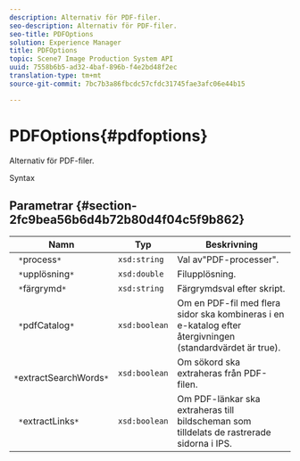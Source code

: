 ```yaml
---
description: Alternativ för PDF-filer.
seo-description: Alternativ för PDF-filer.
seo-title: PDFOptions
solution: Experience Manager
title: PDFOptions
topic: Scene7 Image Production System API
uuid: 7558b6b5-ad32-4baf-896b-f4e2bd48f2ec
translation-type: tm+mt
source-git-commit: 7bc7b3a86fbcdc57cfdc31745fae3afc06e44b15

---
```



# PDFOptions{#pdfoptions}

Alternativ för PDF-filer.

Syntax

## Parametrar {#section-2fc9bea56b6d4b72b80d4f04c5f9b862}

| Namn | Typ | Beskrivning |
|---|---|---|
| ` *`process`*` | `xsd:string` | Val av&quot;PDF-processer&quot;. |
| ` *`upplösning`*` | `xsd:double` | Filupplösning. |
| ` *`färgrymd`*` | `xsd:string` | Färgrymdsval efter skript. |
| ` *`pdfCatalog`*` | `xsd:boolean` | Om en PDF-fil med flera sidor ska kombineras i en e-katalog efter återgivningen (standardvärdet är true). |
| ` *`extractSearchWords`*` | `xsd:boolean` | Om sökord ska extraheras från PDF-filen. |
| ` *`extractLinks`*` | `xsd:boolean` | Om PDF-länkar ska extraheras till bildscheman som tilldelats de rastrerade sidorna i IPS. |

